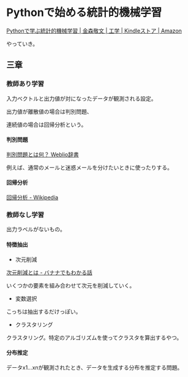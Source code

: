 # Pythonで始める統計的機械学習

[Pythonで学ぶ統計的機械学習 | 金森敬文 | 工学 | Kindleストア | Amazon](https://www.amazon.co.jp/dp/B07L5B9ZY9/ref=dp-kindle-redirect?_encoding=UTF8&btkr=1)

やっていき。

## 三章

### 教師あり学習

入力ベクトルと出力値が対になったデータが観測される設定。

出力値が離散値の場合は判別問題、

連続値の場合は回帰分析という。

#### 判別問題

[判別問題とは何？ Weblio辞書](https://www.weblio.jp/content/%E5%88%A4%E5%88%A5%E5%95%8F%E9%A1%8C)

例えば、通常のメールと迷惑メールを分けたいときに使ったりする。

#### 回帰分析

[回帰分析 - Wikipedia](https://ja.wikipedia.org/wiki/%E5%9B%9E%E5%B8%B0%E5%88%86%E6%9E%90)

### 教師なし学習

出力ラベルがないもの。

#### 特徴抽出

* 次元削減

[次元削減とは - バナナでもわかる話](https://www.bananarian.net/entry/2018/12/26/171339)

いくつかの要素を組み合わせて次元を削減していく。

* 変数選択

こっちは抽出するだけっぽい。

* クラスタリング

クラスタリング。特定のアルゴリズムを使ってクラスタを算出するやつ。

#### 分布推定

データx1...xnが観測されたとき、データを生成する分布を推定する問題。
